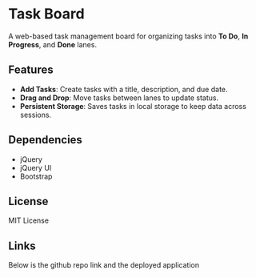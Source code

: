 # Task Board

A web-based task management board for organizing tasks into **To Do**, **In Progress**, and **Done** lanes.

## Features
- **Add Tasks**: Create tasks with a title, description, and due date.
- **Drag and Drop**: Move tasks between lanes to update status.
- **Persistent Storage**: Saves tasks in local storage to keep data across sessions.

## Dependencies
- jQuery
- jQuery UI
- Bootstrap

## License
MIT License

## Links
Below is the github repo link and the deployed application
